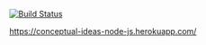[![Build Status](http://127.0.0.1:8080/buildStatus/icon?job=Conceptual_Ideas_Node_JS-tamkylet)](http://127.0.0.1:8080/job/Conceptual_Ideas_Node_JS-tamkylet/)

https://conceptual-ideas-node-js.herokuapp.com/

